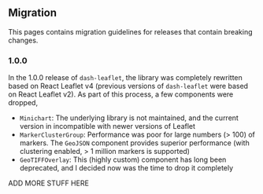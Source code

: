 ## Migration

This pages contains migration guidelines for releases that contain breaking changes.

### 1.0.0

In the 1.0.0 release of `dash-leaflet`, the library was completely rewritten based on React Leaflet v4 (previous versions of `dash-leaflet` were based on React Leaflet v2). As part of this process, a few components were dropped,

- `Minichart`: The underlying library is not maintained, and the current version in incompatible with newer versions of Leaflet
- `MarkerClusterGroup`: Performance was poor for large numbers (> 100) of markers. The `GeoJSON` component provides superior performance (with clustering enabled, > 1 million markers is supported)
- `GeoTIFFOverlay`: This (highly custom) component has long been deprecated, and I decided now was the time to drop it completely

ADD MORE STUFF HERE